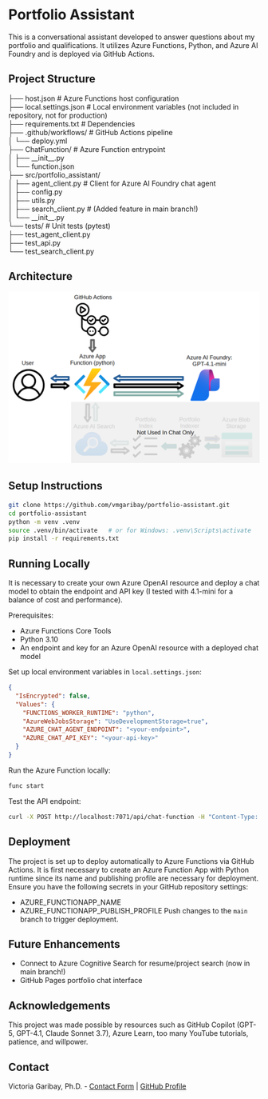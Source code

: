 # Portfolio Assistant

This is a conversational assistant developed to answer questions about my portfolio and qualifications. It utilizes Azure Functions, Python, and Azure AI Foundry and is deployed via GitHub Actions.  

## Project Structure
├── host.json # Azure Functions host configuration  
├── local.settings.json # Local environment variables (not included in repository, not for production)  
├── requirements.txt # Dependencies  
├── .github/workflows/ # GitHub Actions pipeline  
│ └── deploy.yml  
├── ChatFunction/ # Azure Function entrypoint  
│ ├── \_\_init\_\_.py  
│ └── function.json  
├── src/portfolio_assistant/  
│ ├── agent_client.py # Client for Azure AI Foundry chat agent  
│ ├── config.py  
│ ├── utils.py   
│ ├── search_client.py # (Added feature in main branch!)  
│ └── \_\_init\_\_.py  
└── tests/ # Unit tests (pytest)  
├── test_agent_client.py  
├── test_api.py  
└── test_search_client.py

## Architecture
![Architecture Diagram](images/Architecture%20Diagram-Chat%20Only.png)

## Setup Instructions
```bash
git clone https://github.com/vmgaribay/portfolio-assistant.git
cd portfolio-assistant
python -m venv .venv
source .venv/bin/activate   # or for Windows: .venv\Scripts\activate
pip install -r requirements.txt
```
## Running Locally
It is necessary to create your own Azure OpenAI resource and deploy a chat model to obtain the endpoint and API key (I tested with 4.1-mini for a balance of cost and performance).

Prerequisites:
- Azure Functions Core Tools
- Python 3.10 
- An endpoint and key for an Azure OpenAI resource with a deployed chat model

Set up local environment variables in `local.settings.json`:  
```json
{  
  "IsEncrypted": false,  
  "Values": {  
    "FUNCTIONS_WORKER_RUNTIME": "python",  
    "AzureWebJobsStorage": "UseDevelopmentStorage=true",  
    "AZURE_CHAT_AGENT_ENDPOINT": "<your-endpoint>",  
    "AZURE_CHAT_API_KEY": "<your-api-key>"  
  }  
}
```

Run the Azure Function locally:
```bash
func start
```

Test the API endpoint:
```bash
curl -X POST http://localhost:7071/api/chat-function -H "Content-Type: application/json" -d '{"message": "Is this functioning?"}'
```

## Deployment
The project is set up to deploy automatically to Azure Functions via GitHub Actions. It is first necessary to create an Azure Function App with Python runtime since its name and publishing profile are necessary for deployment. Ensure you have the following secrets in your GitHub repository settings:
- AZURE_FUNCTIONAPP_NAME
- AZURE_FUNCTIONAPP_PUBLISH_PROFILE
Push changes to the `main` branch to trigger deployment.

## Future Enhancements
- Connect to Azure Cognitive Search for resume/project search (now in main branch!)
- GitHub Pages portfolio chat interface

## Acknowledgements
This project was made possible by resources such as GitHub Copilot (GPT-5, GPT-4.1, Claude Sonnet 3.7), Azure Learn, too many YouTube tutorials, patience, and willpower.

## Contact
Victoria Garibay, Ph.D. - [Contact Form](https://vmgaribay.github.io/portfolio/contact_form.html) | [GitHub Profile](https://github.com/vmgaribay)
